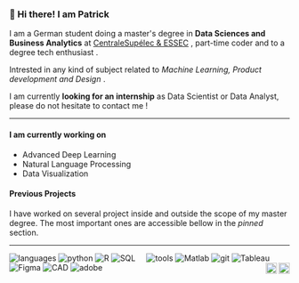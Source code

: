 ### 👋 Hi there! I am Patrick 



<div>
  I am a German student doing a master's degree in <strong>Data Sciences and Business Analytics</strong> at <a href="https://www.essec.edu/en/program/mscs/master-data-sciences-business-analytics/">CentraleSupélec & ESSEC</a> , part-time coder and to a degree tech enthusiast .  

Intrested in any kind of subject related to <i>Machine Learning, Product development and Design </i>.

I am currently **looking for an internship** as Data Scientist or Data Analyst, please do not hesitate to contact me !
</div>

----

#### I am currently working on
- Advanced Deep Learning
- Natural Language Processing
- Data Visualization 

#### Previous Projects

I have worked on several project inside and outside the scope of my master degree. The most important ones are accessible bellow in the *pinned* section.


----

![languages](https://img.shields.io/static/v1?label=&message=languages:&color=111&style=flat-square)
![python](https://img.shields.io/static/v1?logo=python&label=&message=python&color=36465D&logoColor=AAA&style=flat-square&link=)
![R](https://img.shields.io/static/v1?logo=r&label=&message=R&color=36465D&logoColor=AAA&style=flat-square)
![SQL](https://img.shields.io/static/v1?logo=mysql&label=&message=SQL&color=36465D&logoColor=AAA&style=flat-square)
&nbsp;&nbsp;&nbsp;
![tools](https://img.shields.io/static/v1?label=&message=tools:&color=111&style=flat-square)
![Matlab](https://img.shields.io/static/v1?logo=matrix-spark&label=&message=Matlab&color=36465D&logoColor=AAA&style=flat-square)
![git](https://img.shields.io/static/v1?logo=git&label=&message=git&color=36465D&logoColor=AAA&style=flat-square)
![Tableau](https://img.shields.io/static/v1?logo=tableau&label=&message=Tableau&color=36465D&logoColor=AAA&style=flat-square)
![Figma](https://img.shields.io/static/v1?logo=figma&label=&message=Figma&color=36465D&logoColor=AAA&style=flat-square)
![CAD](https://img.shields.io/static/v1?logo=rhinoceros&label=&message=CAD&color=36465D&logoColor=AAA&style=flat-square)
![adobe](https://img.shields.io/static/v1?logo=adobe&label=&message=adobe&color=36465D&logoColor=AAA&style=flat-square)
&nbsp;&nbsp;&nbsp;
<a href="mailto:leyendeckerpatrick@gmail.com">
  <img align="right" alt="Patrick's gMail" width="20px" src="https://simpleicons.vercel.app/gmail/495f7e" />
</a>
<a href="https://www.linkedin.com/in/patrick-ldckr/">
  <img align="right" alt="Patrick's LinkedIn" width="20px" src="https://simpleicons.now.sh/linkedin/495f7e" />



